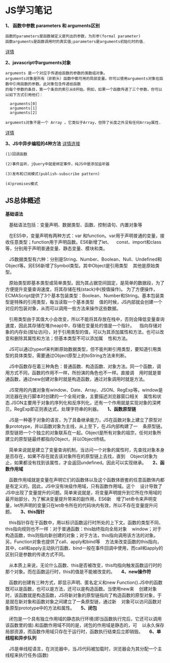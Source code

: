 # JS学习笔记
**1、 函数中参数 parameters 和 arguments区别**

    函数的parameters是函数被定义是列出的参数，为形参(formal parameter)
    函数arguments是函数调用时的真实值;parameters是arguments初始化时的值.
[详情](https://developer.mozilla.org/en-US/docs/Glossary/Parameter)

**2、javascript中arguments对象**
   
    arguments 是一个对应于传递给函数的参数的类数组对象。
    arguments对象是所有（非箭头）函数中都可用的局部变量。你可以使用arguments对象在函数中引用函数的参数。此对象包含传递给函数
    的每个参数的条目，第一个条目的索引从0开始。例如，如果一个函数传递了三个参数，你可以以如下方式引用他们：
```
  arguments[0]
  arguments[1]
  arguments[2]
```
    arguments对象不是一个 Array 。它类似于Array，但除了长度之外没有任何Array属性.
[详情](https://developer.mozilla.org/zh-CN/docs/Web/JavaScript/Reference/Functions/arguments)

**3、JS中异步编程的4种方法** [详情连接](http://www.ruanyifeng.com/blog/2012/12/asynchronous%EF%BC%BFjavascript.html)
    
    (1)回调函数
    
    (2)事件监听，jQuery中就是绑定事件，纯JS中是添加监听器
    
    (3)发布和订阅模式(publish-subscribe pattern)
    
    (4)promises模式  


## JS总体概述

**基础语法**

    基础语法包括：变量声明、数据类型、函数、控制语句、内置对象等
    
    在ES5中，变量声明有两种方式：var 和function。var用于声明普通的变量，接收任意类型；function用于声明函数。ES6新增了let、
    const、import和class等，分别用于声明普通变量、静态变量、模块和类。
    
    JS数据类型有六种：分别是String、Number、Boolean、Null、Undefined和Object等。另ES6新增了Symbol类型。其中Object是引用类型
    其他是原始类型。
    
    原始类型即基本类型或简单类型。因为其占据空间固定，是简单的数据段，为了方便提升变量查询速度，将其存储在栈(stack)中(按值操作)。
    为了方便操作，ECMAScript提供了3个基本包装类型：Boolean、Number和String。基本包装类型是特殊的引用类型，每当读取一个基本类型
    值的时候，JS内部就会创建一个对应的包装对象，从而可以调用一些方法来操作这些数据。
    
    引用类型由于其值大小会改变，所以不能将其存放在栈中，否则会降低变量查询速度，因此其存储在堆(heap)中，存储在变量处的值是一个指针。
    指向存储对象的内存处(按址访问)，对于引用类型的值，可以为其添加属性和方法，也可以改变和删除其属性和方法；但基本类型不可以添加属
    性和方法。
    
    JS可以通过typeof来判断原始数据类型，但不能判断引用类型，要知道引用类型的具体类型，需要通过Object原型上的toString方法来判断。
    
    JS中函数存在着三种角色：普通函数、构造函数、对象方法。同一个函数，调用方式不同，函数的作用不一样，所扮演的角色也不一样。直接调
    用时就是普通函数，通过new创建对象时就是构造函数，通过对象调用时就是方法。
    
    JS常用的内置对象有window、Date、Array、JSON、RegExp等。window是浏览器在执行脚本时创建的一个全局对象，主要描述浏览器窗口相关
    属性和状态.JSON主要用于对象的序列化和反序列化，还有一个作用就是实现对象的深拷贝。RegExp即正则表达式，处理字符串的利器。
    
**1、函数原型链**

    JS是一种基于对象的语言，为了具备继承能力，JS在函数对象上建立了原型对象prototype，并以函数对象为主线，从上至下，在JS内部构建了一
    条原型链。原型链把一个个独立的对象联系在一起。Object是所有对象的祖宗，任何对象所建立的原型链最终都指向Object，并以Object终结。
    
    简单来说就是建立了变量查询机制，当访问一个对象的属性时，先查找对象本身是否存在，如果不存在就去该对象所在的原型链上去找，直到
    Object对象为止，如果都没有找到该属性，才会返回undefined。因此可以实现继承。
    
**2、函数作用域**

    函数作用域就是变量在声明它们的函数体以及这个函数体嵌套的任意函数体内都是有定义的。因此，JS中没有块级作用域，只有函数作用域。这个
    设计导致了JS中出现了变量提升的问题。简单来说就是，将变量声明提升到它所在作用域的最开始部分，为了解决变量提升带来的副作用，ES6新
    增了let命令来声明变量，let所声明的变量只在let命令所在的代码块内有效，所以不存在变量提升问题。
    
**3、this指针**

    this指针存在于函数中，用以标识函数运行时所处的上下文。函数的类型不同、this指向规则也不一样：对于普通函数：this始终指向全局对象
    window；对于构造函数，this则指向新创建的对象；对于方法，this指向调用该方法的对象。另，Function对象也提供了call、apply和bind等
    方法来改变函数的this指向，其中，call和apply主动执行函数、bind一般在事件回调中使用，而call和apply的区别只是参数的传递方式不同。
    
    从本质上来说，无论什么函数、this是否被改变，this均指向触发函数运行时的那个对象。而在函数运行时，this的值是不能被改变的。
    
**4、new操作符**

    函数的创建有三种方式，即显示声明、匿名定义和new Function().JS中的函数既可以是函数，也可以是方法，还可以是构造函数。当使用new来
    创建对象时，该函数就是构造函数，JS将新对象的原型链指向了构造函数的原型对象，于是就在新对象和函数对象之间建立了一条原型链，通过新
    对象可以访问函数对象原型prototype中的方法和属性。
    
**5、闭包**

    闭包是一个具有独立作用域的静态执行环境(即当函数执行完后，它还可以调用该函数里的值).和函数作用域不同的是，闭包的作用域是静态的，可
    以永久保存局部资源，而函数作用域只存在于运行时，函数执行结束后立即销毁。
    
**6、单线程和异步队列**

    JS是单线程语言，在浏览器中，当JS代码被加载时，浏览器会为其分配一个主线程来执行任务(函数)
   
    
